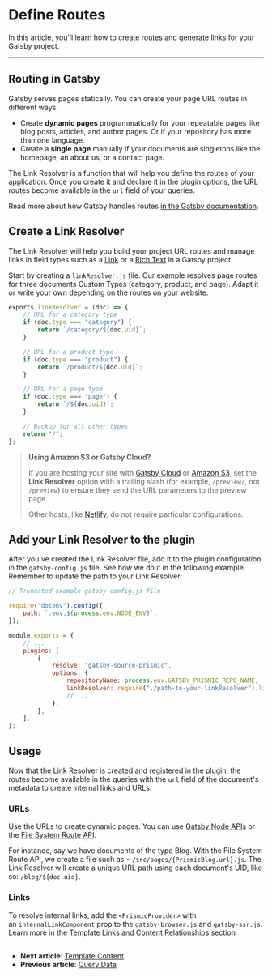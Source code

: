# Define Routes

In this article, you’ll learn how to create routes and generate links for your Gatsby project.

---

## Routing in Gatsby

Gatsby serves pages statically. You can create your page URL routes in different ways:

- Create **dynamic pages** programmatically for your repeatable pages like blog posts, articles, and author pages. Or if your repository has more than one language.
- Create a **single page** manually if your documents are singletons like the homepage, an about us, or a contact page.

The Link Resolver is a function that will help you define the routes of your application. Once you create it and declare it in the plugin options, the URL routes become available in the `url` field of your queries.

Read more about how Gatsby handles routes [in the Gatsby documentation](https://www.gatsbyjs.com/docs/reference/routing/creating-routes/).

## Create a Link Resolver

The Link Resolver will help you build your project URL routes and manage links in field types such as a [Link](https://prismic.io/docs/field#link) or a [Rich Text](https://prismic.io/docs/field#rich-text) in a Gatsby project.

Start by creating a `linkResolver.js` file. Our example resolves page routes for three documents Custom Types (category, product, and page). Adapt it or write your own depending on the routes on your website.

```javascript
exports.linkResolver = (doc) => {
	// URL for a category type
	if (doc.type === "category") {
		return `/category/${doc.uid}`;
	}

	// URL for a product type
	if (doc.type === "product") {
		return `/product/${doc.uid}`;
	}

	// URL for a page type
	if (doc.type === "page") {
		return `/${doc.uid}`;
	}

	// Backup for all other types
	return "/";
};
```

> **Using Amazon S3 or Gatsby Cloud?**
>
> If you are hosting your site with [Gatsby Cloud](https://www.gatsbyjs.com/products/cloud) or [Amazon S3](https://aws.amazon.com/s3), set the **Link Resolver** option with a trailing slash (for example, `/preview/`, not `/preview`) to ensure they send the URL parameters to the preview page.
>
> Other hosts, like [Netlify](https://www.netlify.com), do not require particular configurations.

## Add your Link Resolver to the plugin

After you've created the Link Resolver file, add it to the plugin configuration in the `gatsby-config.js` file. See how we do it in the following example. Remember to update the path to your Link Resolver:

```javascript
// Truncated example gatsby-config.js file

require("dotenv").config({
	path: `.env.${process.env.NODE_ENV}`,
});

module.exports = {
	// ...
	plugins: [
		{
			resolve: "gatsby-source-prismic",
			options: {
				repositoryName: process.env.GATSBY_PRISMIC_REPO_NAME,
				linkResolver: require("./path-to-your-linkResolver").linkResolver,
				// ...
			},
		},
	],
};
```

## Usage

Now that the Link Resolver is created and registered in the plugin, the routes become available in the queries with the `url` field of the document's metadata to create internal links and URLs.

### URLs

Use the URLs to create dynamic pages. You can use [Gatsby Node APIs](https://www.gatsbyjs.com/docs/reference/config-files/gatsby-node/) or the [File System Route API](https://www.gatsbyjs.com/docs/reference/routing/file-system-route-api/).

For instance, say we have documents of the type Blog. With the File System Route API, we create a file such as `〜/src/pages/{PrismicBlog.url}.js`. The Link Resolver will create a unique URL path using each document's UID, like so: `/blog/${doc.uid}`.

### Links

To resolve internal links, add the `<PrismicProvider>` with an `internalLinkComponent` prop to the `gatsby-browser.js` and `gatsby-ssr.js`. Learn more in the [Template Links and Content Relationships](https://prismic.io/docs/template-fields-gatsby#links-and-content-relationships) section

##

- **Next article**: [Template Content](./05-template-content.md)
- **Previous article**: [Query Data](./03-fetch-data.md)
